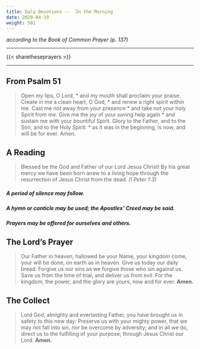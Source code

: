 ```yaml
---
title: Daly Devotions --  In the Morning
date: 2020-04-19
weight: 501
---
```

_according to the Book of Common Prayer (p. 137)_

------------

{{< sharetheseprayers >}}

-----------

## From Psalm 51

> Open my lips, O Lord, *
and my mouth shall proclaim your praise.
Create in me a clean heart, O God, *
and renew a right spirit within me.
Cast me not away from your presence *
and take not your holy Spirit from me.
Give me the joy of your saving help again *
and sustain me with your bountiful Spirit.
Glory to the Father, and to the Son, and to the Holy Spirit: *
as it was in the beginning, is now, and will be for ever. Amen.

## A Reading
> Blessed be the God and Father of our Lord Jesus Christ! By his great mercy we have been born anew to a living hope through the resurrection of Jesus Christ from the dead. _(I Peter 1:3)_

##### A period of silence may follow.

##### A hymn or canticle may be used; the Apostles’ Creed may be said.

##### Prayers may be offered for ourselves and others.

## The Lord’s Prayer
> Our Father in heaven,
> hallowed be your Name,
> your kingdom come,
> your will be done,
> on earth as in heaven.
> Give us today our daily bread.
> Forgive us our sins
> as we forgive those
> 	who sin against us.
> Save us from the time of trial,
> and deliver us from evil.
> For the kingdom, the power,
> and the glory are yours,
> now and for ever.  **Amen.**

## The Collect
> Lord God, almighty and everlasting Father, you have brought us in safety to this new day: Preserve us with your mighty power, that we may not fall into sin, nor be overcome by adversity; and in all we do, direct us to the fulfilling of your purpose; through Jesus Christ our Lord. **Amen.**
